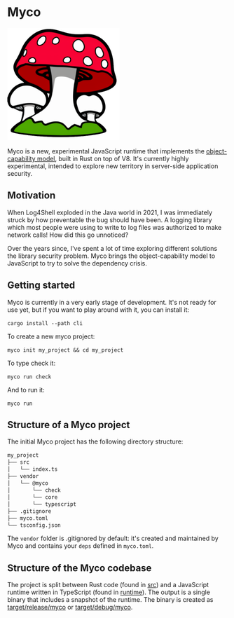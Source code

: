 # Myco

![logo](./docs/logo-small.png)

Myco is a new, experimental JavaScript runtime that implements the
[object-capability model](https://en.wikipedia.org/wiki/Object-capability_model), built in Rust on top of V8. It's currently highly experimental,
intended to explore new territory in server-side application security.

## Motivation

When Log4Shell exploded in the Java world in 2021, I was immediately struck by how preventable the bug
should have been. A logging library which most people were using to write to log files was  authorized
to make network calls! How did this go unnoticed?

Over the years since, I've spent a lot of time exploring different solutions the library security
problem. Myco brings the object-capability model to JavaScript to try to solve the dependency crisis.

## Getting started

Myco is currently in a very early stage of development. It's not ready for use yet, but if you want
to play around with it, you can install it:

```shell
cargo install --path cli
```

To create a new myco project:

```shell
myco init my_project && cd my_project
```

To type check it:

```shell
myco run check
```

And to run it:

```shell
myco run
```

## Structure of a Myco project

The initial Myco project has the following directory structure:

```
my_project
├── src
│   └── index.ts
├── vendor
│   └── @myco
│       └── check
│       └── core
│       └── typescript
├── .gitignore
├── myco.toml
└── tsconfig.json
```

The `vendor` folder is .gitignored by default: it's created and maintained by Myco
and contains your `deps` defined in `myco.toml`.

## Structure of the Myco codebase

The project is split between Rust code (found in [src](./src)) and a JavaScript runtime
written in TypeScript (found in [runtime](./runtime)). The output is a single binary that
includes a snapshot of the runtime. The binary is created as
[target/release/myco](./target/release/myco) or [target/debug/myco](./target/debug/myco).
